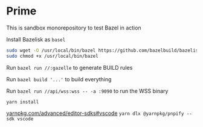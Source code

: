 # Prime

This is sandbox monorepository to test Bazel in action

Install Bazelisk as `basel`

```sh
sudo wget -O /usr/local/bin/bazel https://github.com/bazelbuild/bazelisk/releases/latest/download/bazelisk-linux-amd64
sudo chmod +x /usr/local/bin/bazel
```

Run `bazel run //:gazelle` to generate BUILD rules

Run `bazel build '...'` to build everything

Run `bazel run //api/wss:wss -- -a :9090` to run the WSS binary

`yarn install`

[yarnpkg.com/advanced/editor-sdks#vscode](https://yarnpkg.com/advanced/editor-sdks#vscode)
`yarn dlx @yarnpkg/pnpify --sdk vscode`
